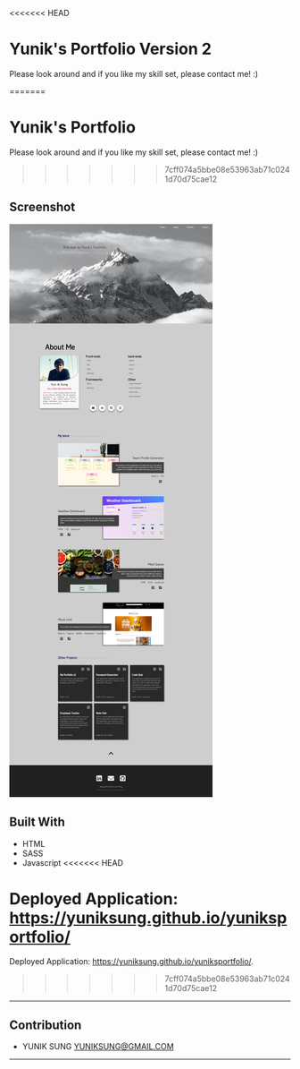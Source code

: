 <<<<<<< HEAD
# Yunik's Portfolio Version 2
Please look around and if you like my skill set, please contact me! :)

=======
# Yunik's Portfolio

Please look around and if you like my skill set, please contact me! :)
>>>>>>> 7cff074a5bbe08e53963ab71c0241d70d75cae12

## Screenshot
![](/assets/images/port-shot.jpg)

## Built With
* HTML
* SASS
* Javascript
<<<<<<< HEAD


Deployed Application: https://yuniksung.github.io/yuniksportfolio/
=======

Deployed Application: https://yuniksung.github.io/yuniksportfolio/.
>>>>>>> 7cff074a5bbe08e53963ab71c0241d70d75cae12

---
## Contribution
- YUNIK SUNG <YUNIKSUNG@GMAIL.COM>
---
